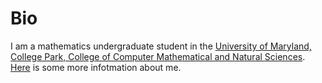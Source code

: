 # Bio 

I am a mathematics undergraduate student in the [University of Maryland, College Park, College of Computer Mathematical and Natural Sciences](https://cmns.umd.edu). [Here](info.txt) is some more infotmation about me.
